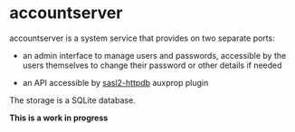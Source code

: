 accountserver
=============

accountserver is a system service that provides on two separate ports:

- an admin interface to manage users and passwords, accessible by the users
  themselves to change their password or other details if needed

- an API accessible by [sasl2-httpdb] auxprop plugin

The storage is a SQLite database.

**This is a work in progress**

[sasl2-httpdb]: https://github.com/mildred/sasl2-httpdb
